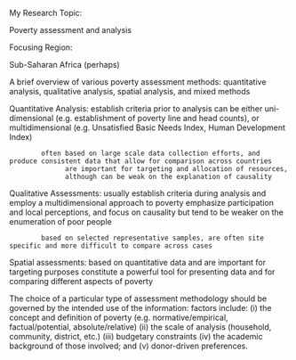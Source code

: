 My Research Topic: 

  Poverty assessment and analysis



Focusing Region:

  Sub-Saharan Africa (perhaps)
  


A brief overview of various poverty assessment methods: quantitative analysis, qualitative analysis, spatial analysis, and mixed methods

  Quantitative Analysis: establish criteria prior to analysis
      can be either uni-dimensional (e.g. establishment of poverty line and head counts), 
      or multidimensional (e.g. Unsatisfied Basic Needs Index, Human Development Index)
      
            often based on large scale data collection efforts, and produce consistent data that allow for comparison across countries
                  are important for targeting and allocation of resources, 
                  although can be weak on the explanation of causality
  
   Qualitative Assessments: usually establish criteria during analysis and employ a multidimensional approach to poverty
      emphasize participation and local perceptions, and focus on causality
      but tend to be weaker on the enumeration of poor people
      
            based on selected representative samples, are often site specific and more difficult to compare across cases
   
   Spatial assessments: based on quantitative data and are important for targeting purposes
      constitute a powerful tool for presenting data and for comparing different aspects of poverty
 
The choice of a particular type of assessment methodology should be governed by the intended use of the information:
      factors include: 
      (i) the concept and definition of poverty (e.g. normative/empirical, factual/potential, absolute/relative) 
      (ii) the scale of analysis (household, community, district, etc.)
      (iii) budgetary constraints
      (iv) the academic background of those involved; and (v) donor-driven preferences.
      
